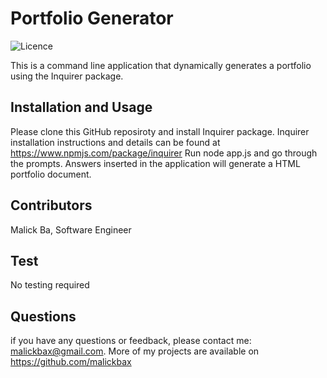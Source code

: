 # Portfolio Generator
![Licence](http://img.shields.io/badge/license-MIT-blue.svg)

This is a command line application that dynamically generates a portfolio using the Inquirer package. 


## Installation and Usage
Please clone this GitHub reposiroty and install Inquirer package. Inquirer installation instructions and details can be found at https://www.npmjs.com/package/inquirer 
Run node app.js and go through the prompts. Answers inserted in the application will generate a HTML portfolio document.


## Contributors
Malick Ba, Software Engineer

## Test
No testing required

## Questions
if you have any questions or feedback, please contact me: malickbax@gmail.com. More of my projects are available on https://github.com/malickbax
